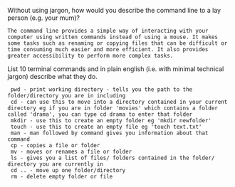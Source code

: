 Without using jargon, how would you describe the command line to a lay person (e.g. your mum)?

    The command line provides a simple way of interacting with your computer using written commands instead of using a mouse. It makes some tasks such as renaming or copying files that can be difficult or time consuming much easier and more efficient. It also provides greater accessibility to perform more complex tasks.


List 10 terminal commands and in plain english (i.e. with minimal technical jargon) describe what they do.

     pwd - print working directory - tells you the path to the folder/directory you are in including
     cd - can use this to move into a directory contained in your current directory eg if you are in folder 'movies' which contains a folder called 'drama', you can type cd drama to enter that folder
     mkdir - use this to create an empty folder eg 'mkdir newfolder'
     touch - use this to create an empty file eg 'touch text.txt'
     man - man followed by command gives you information about that command
     cp - copies a file or folder
     mv - moves or renames a file or folder
     ls - gives you a list of files/ folders contained in the folder/ directory you are currently in
     cd .. - move up one folder/directory
     rm - delete empty folder or file
